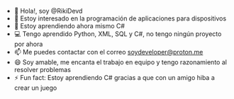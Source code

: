 - 👋 Hola!, soy @RikiDevd
- 👀 Estoy interesado en la programación de aplicaciones para dispositivos
- 🌱 Estoy aprendiendo ahora mismo C#
- 💻 Tengo aprendido Python, XML, SQL y C#, no tengo ningún proyecto por ahora
- 📫 Me puedes contactar con el correo soydeveloper@proton.me
- 😄 Soy amable, me encanta el trabajo en equipo y tengo razonamiento al resolver problemas
- ⚡ Fun fact: Estoy aprendiendo C# gracias a que con un amigo hiba a crear un juego

<!---
RikDevd/RikDevd is a ✨ special ✨ repository because its `README.md` (this file) appears on your GitHub profile.
You can click the Preview link to take a look at your changes.
--->
